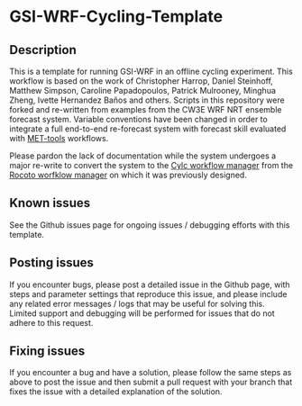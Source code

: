 # GSI-WRF-Cycling-Template

## Description
This is a template for running GSI-WRF in an offline cycling experiment.
This workflow is based on the work of Christopher Harrop, Daniel Steinhoff, Matthew Simpson,
Caroline Papadopoulos, Patrick Mulrooney, Minghua Zheng, Ivette Hernandez Ba&ntilde;os and
others. Scripts in this repository were forked and re-written from examples from the CW3E
WRF NRT ensemble forecast system. Variable conventions have been changed in order to
integrate a full end-to-end re-forecast system with forecast skill evaluated with
[MET-tools](https://github.com/CW3E/MET-tools) workflows.

Please pardon the lack of documentation while the system undergoes a major re-write
to convert the system to the [Cylc workflow manager](https://cylc.github.io/) from the
[Rocoto worfklow manager](http://christopherwharrop.github.io/rocoto/) on which it was
previously designed.

## Known issues
See the Github issues page for ongoing issues / debugging efforts with this template.

## Posting issues
If you encounter bugs, please post a detailed issue in the Github page, with steps and parameter
settings that reproduce this issue, and please include any related error messages / logs that
may be useful for solving this.  Limited support and debugging will be performed for issues that do
not adhere to this request.

## Fixing issues
If you encounter a bug and have a solution, please follow the same steps as above to post the issue
and then submit a pull request with your branch that fixes the issue with a detailed explanation of
the solution.
